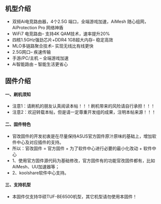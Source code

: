 ## 机型介绍
* 双频Ai电竞路由器，4个2.5G 端口，全端游戏加速，AiMesh 随心组网，AiProtection Pro 网络神盾
* WiFi7 电竞路由– 支持4K QAM技术，速率提升20%
* 四核1.5GHz强劲芯片+DDR4 1GB超大内存– 稳定高效 
* MLO多链路聚合技术– 实现无线比有线更快
*  2.5G网口– 疾速传输
* 手游/PC/主机 – 全端游戏加速
* Ai智能路由 – 智能生活更省心

## 固件介绍
#### 一、刷机须知
* 注意1：请刷机的朋友认真阅读本帖！！！刷机带来的风险请自行承担！！！
* 注意2：欢迎转载本帖，但是请一定尊重开发组的成果，注明本帖来源！！！

#### 二、固件特色
* 官改固件的开发初衷是在尽量保持ASUS官方固件原汁原味的基础上，增加软件中心及对应插件的支持。
* 所以：官改固件 = 官方固件 + 为了软件中心进行必要的最小化改动 + 软件中心
* 1、使用官方固件源代码为基础修改，官方固件有的功能官改固件都有，比如AiMesh、UU加速器等；
* 2、koolshare软件中心支持。

#### 三、支持机型
* 本固件仅支持华硕TUF-BE6500机型，其它机型请勿使用本固件！